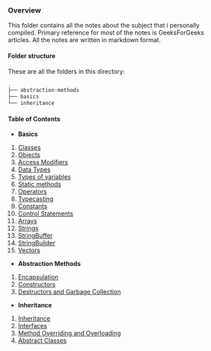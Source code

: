 ### Overview
This folder contains all the notes about the subject that i personally compiled. Primary reference for most of the notes is GeeksForGeeks articles. All the notes are written in markdown format.

#### Folder structure
These are all the folders in this directory:
```bash
.
├── abstraction-methods
├── basics
└── inheritance
```

#### Table of Contents
- **Basics**
1. [Classes](basics/classes.md)
2. [Objects](basics/objects.md)
3. [Access Modifiers](basics/access-modifiers.md)
4. [Data Types](basics/data-types.md)
5. [Types of variables](basics/types-of-variables.md)
6. [Static methods](basics/static-methods.md)
7. [Operators](basics/operators.md)
8. [Typecasting](basics/typecasting.md)
9. [Constants](basics/constants.md)
10. [Control Statements](basics/control-statements.md)
11. [Arrays](basics/arrays.md)
12. [Strings](basics/strings.md)
13. [StringBuffer](basics/string-buffer.md)
14. [StringBuilder](basics/string-builder.md)
15. [Vectors](basics/vectors.md)

- **Abstraction Methods**
1. [Encapsulation](abstraction-methods/encapsulation.md)
2. [Constructors](abstraction-methods/constructors.md)
3. [Destructors and Garbage Collection](abstraction-methods/destructors.md)

- **Inheritance**
1. [Inheritance](inheritance/inheritance.md)
2. [Interfaces](inheritance/interfaces.md)
3. [Method Overriding and Overloading](inheritance/method-overriding-overloading.md)
4. [Abstract Classes](inheritance/abstract-classes.md)
